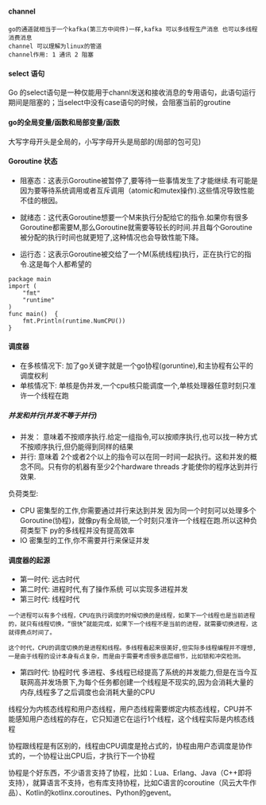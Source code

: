 #### channel
	go的通道就相当于一个kafka(第三方中间件)一样,kafka 可以多线程生产消息 也可以多线程消费消息
	channel 可以理解为linux的管道
	channel作用: 1 通讯 2 阻塞

#### select 语句
Go 的select语句是一种仅能用于channl发送和接收消息的专用语句，此语句运行期间是阻塞的；当select中没有case语句的时候，会阻塞当前的groutine

#### go的全局变量/函数和局部变量/函数
大写字母开头是全局的，小写字母开头是局部的(局部的包可见)	

#### Goroutine 状态
* 阻塞态：这表示Goroutine被暂停了,要等待一些事情发生了才能继续.有可能是因为要等待系统调用或者互斥调用（atomic和mutex操作).这些情况导致性能不佳的根因。

* 就绪态：这代表Goroutine想要一个M来执行分配给它的指令.如果你有很多Goroutine都需要M,那么Goroutine就需要等较长的时间.并且每个Goroutine被分配的执行时间也就更短了,这种情况也会导致性能下降。

* 运行态：这表示Goroutine被交给了一个M(系统线程)执行，正在执行它的指令.这是每个人都希望的
```
package main
import (
	"fmt"
	"runtime"
)
func main()  {
	fmt.Println(runtime.NumCPU())
}
```

#### 调度器
* 在多核情况下:
	加了go关键字就是一个go协程(goruntine),和主协程有公平的调度权利
* 单核情况下:
	单核是伪并发,一个cpu核只能调度一个,单核处理器任意时刻只准许一个线程在跑


##### 并发和并行(并发不等于并行)
* 并发： 意味着不按顺序执行.给定一组指令,可以按顺序执行,也可以找一种方式不按顺序执行,但仍能得到同样的结果
* 并行: 意味着 2个或者2个以上的指令可以在同一时间一起执行。这和并发的概念不同。只有你的机器有至少2个hardware threads 才能使你的程序达到并行效果.

负荷类型:
* CPU 密集型的工作,你需要通过并行来达到并发
	因为同一个时刻可以处理多个Goroutine(协程)，就像py有全局锁,一个时刻只准许一个线程在跑.所以这种负荷类型下
	py的多线程并没有提高效率
* IO 密集型的工作,你不需要并行来保证并发

#### 调度器的起源
* 第一时代: 远古时代
* 第二时代: 进程时代,有了操作系统 可以实现多进程并发
* 第三时代: 线程时代
```
一个进程可以有多个线程，CPU在执行调度的时候切换的是线程，如果下一个线程也是当前进程的，就只有线程切换，“很快”就能完成，如果下一个线程不是当前的进程，就需要切换进程，这就得费点时间了。

这个时代，CPU的调度切换的是进程和线程。多线程看起来很美好,但实际多线程编程并不理想,一是由于线程的设计本身有点复杂，而是由于需要考虑很多底层细节，比如锁和冲突检测。
```

* 第四时代: 协程时代
多进程、多线程已经提高了系统的并发能力,但是在当今互联网高并发场景下,为每个任务都创建一个线程是不现实的,因为会消耗大量的内存,线程多了之后调度也会消耗大量的CPU

线程分为内核态线程和用户态线程，用户态线程需要绑定内核态线程，CPU并不能感知用户态线程的存在，它只知道它在运行1个线程，这个线程实际是内核态线程

协程跟线程是有区别的，线程由CPU调度是抢占式的，协程由用户态调度是协作式的，一个协程让出CPU后，才执行下一个协程

协程是个好东西，不少语言支持了协程，比如：Lua、Erlang、Java（C++即将支持），就算语言不支持，也有库支持协程，比如C语言的coroutine（风云大牛作品）、Kotlin的kotlinx.coroutines、Python的gevent。